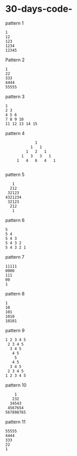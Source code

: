 # 30-days-code-

pattern 1

```
1
12
123
1234
12345
```
Pattern 2

```
1
22
333
4444
55555
```
pattern 3

```
1
2 3
4 5 6
7 8 9 10
11 12 13 14 15
```
pattern 4
```
             1
           1   1
         1   2   1
       1   3   3   1
     1   4   6   4   1
     
```

pattern 5

```
   1
  212
 32123
4321234
 32123
  212
   1
```
pattern 6
```
5 
5 4 
5 4 3 
5 4 3 2 
5 4 3 2 1
```
pattern 7

```
11111
0000
111
00
1
```
pattern 8

```
1
10
101
1010
10101
```
pattern 9
```
1 2 3 4 5 
 2 3 4 5 
  3 4 5 
   4 5 
    5 
   4 5 
  3 4 5 
 2 3 4 5 
1 2 3 4 5
```

pattern 10
```
    1
   232
  34543
 4567654
567898765
```
pattern 11
```
55555
4444
333
22
1
```
